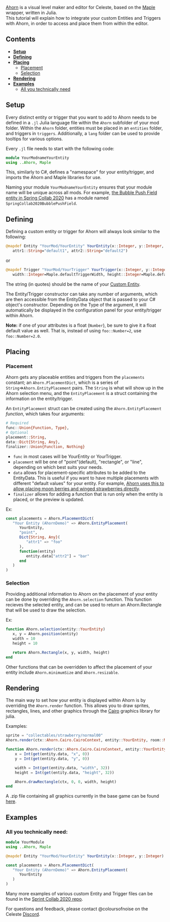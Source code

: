 [Ahorn](https://github.com/CelestialCartographers/Ahorn) is a visual level maker and editor for Celeste, based on the 
[Maple](https://github.com/CelestialCartographers/Maple) wrapper, written in Julia.  
This tutorial will explain how to integrate your custom Entities and Triggers with Ahorn, in order to access and place them from within the editor.

## Contents
- [**Setup**](https://github.com/EverestAPI/Resources/wiki/Adding-Custom-Objects-to-Ahorn#setup)
- [**Defining**](https://github.com/EverestAPI/Resources/wiki/Adding-Custom-Objects-to-Ahorn#defining)
- [**Placing**](https://github.com/EverestAPI/Resources/wiki/Adding-Custom-Objects-to-Ahorn#placing)
  - [Placement](https://github.com/EverestAPI/Resources/wiki/Adding-Custom-Objects-to-Ahorn#placement)
  - [Selection](https://github.com/EverestAPI/Resources/wiki/Adding-Custom-Objects-to-Ahorn#selection)
- [**Rendering**](https://github.com/EverestAPI/Resources/wiki/Adding-Custom-Objects-to-Ahorn#rendering)
- [**Examples**](https://github.com/EverestAPI/Resources/wiki/Adding-Custom-Objects-to-Ahorn#examples)
  - [All you technically need](https://github.com/EverestAPI/Resources/wiki/Adding-Custom-Objects-to-Ahorn#all-you-technically-need)

## Setup
Every distinct entity or trigger that you want to add to Ahorn needs to be defined in a `.jl` Julia language file within the `Ahorn` subfolder of your mod folder.
Within the `Ahorn` folder, entities must be placed in an `entities` folder, and triggers in `triggers`. Additionally, a `lang` folder can be used to provide tooltips for various options.

Every `.jl` file needs to start with the following code:
```julia
module YourModnameYourEntity
using ..Ahorn, Maple
```
This, similarly to C#, defines a "namespace" for your entity/trigger, and imports the Ahorn and Maple libraries for use.

Naming your module `YourModnameYourEntity` ensures that your module name will be unique across all mods. For example, [the Bubble Push Field entity in Spring Collab 2020](https://github.com/EverestAPI/SpringCollab2020/blob/master/Ahorn/entities/bubblePushField.jl) has a module named `SpringCollab2020BubblePushField`.

## Defining
Defining a custom entity or trigger for Ahorn will always look similar to the following:
```julia
@mapdef Entity "YourMod/YourEntity" YourEntity(x::Integer, y::Integer,
   attr1::String="default1", attr2::String="default2")
```
or
```julia
@mapdef Trigger "YourMod/YourTrigger" YourTrigger(x::Integer, y::Integer, 
   width::Integer=Maple.defaultTriggerWidth, height::Integer=Maple.defaultTriggerHeight)
```
The string (in quotes) should be the name of your [Custom Entity](https://github.com/EverestAPI/Resources/wiki/Your-First-Code-Mod#creating-custom-entities-and-triggers).

The Entity/Trigger constructor can take any number of arguments, which are then accessible from the EntityData object that is passed to your C# object's constructor.
Depending on the Type of the argument, it will automatically be displayed in the configuration panel for your entity/trigger within Ahorn.

**Note:** if one of your attributes is a float (`Number`), be sure to give it a float default value as well. That is, instead of using `foo::Number=2`, use `foo::Number=2.0`.

## Placing
### Placement
Ahorn gets any placeable entities and triggers from the `placements` constant; an `Ahorn.PlacementDict`, which is a series of `String`=>`Ahorn.EntityPlacement` pairs.
The `String` is what will show up in the Ahorn selection menu, and the `EntityPlacement` is a struct containing the information on the entity/trigger.

An `EntityPlacement` struct can be created using the `Ahorn.EntityPlacement` *function*, which takes four arguments:
```julia
# Required
func::Union{Function, Type},
# Optional
placement::String,
data::Dict{String, Any},
finalizer::Union{Function, Nothing}
```
- `func` in most cases will be YourEntity or YourTrigger.
- `placement` will be one of "point"(default), "rectangle", or "line", depending on which best suits your needs.  
- `data` allows for placement-specific attributes to be added to the EntityData. This is useful if you want to have multiple placements with different "default values" for your entity. For example, [Ahorn uses this to allow placing moon berries and winged strawberries directly](https://github.com/CelestialCartographers/Ahorn/blob/master/src/entities/strawberry.jl#L12).
- `finalizer` allows for adding a function that is run only when the entity is placed, or the preview is updated.

Ex:
```julia
const placements = Ahorn.PlacementDict(
   "Your Entity (AhornDemo)" => Ahorn.EntityPlacement(
      YourEntity,
      "point",
      Dict{String, Any}(
         "attr1" => "foo"
      ),
      function(entity)
         entity.data["attr2"] = "bar"
      end
   )
)
```

### Selection
Providing additional information to Ahorn on the placement of your entity can be done by overriding the `Ahorn.selection` function.
This function recieves the selected entity, and can be used to return an Ahorn.Rectangle that will be used to draw the selection.

Ex:
```julia
function Ahorn.selection(entity::YourEntity)
   x, y = Ahorn.position(entity)
   width = 10
   height = 10

   return Ahorn.Rectangle(x, y, width, height)
end
```

Other functions that can be overridden to affect the placement of your entity include `Ahorn.minimumSize` and `Ahorn.resizable`.

## Rendering
The main way to set how your entity is displayed within Ahorn is by overriding the `Ahorn.render` function.
This allows you to draw sprites, rectangles, lines, and other graphics through the 
[Cairo](https://github.com/JuliaGraphics/Cairo.jl) graphics library for julia.

Examples:
```julia
sprite = "collectables/strawberry/normal00"
Ahorn.render(ctx::Ahorn.Cairo.CairoContext, entity::YourEntity, room::Maple.Room) = Ahorn.drawSprite(ctx, sprite, 0,0)
```

```julia
function Ahorn.render(ctx::Ahorn.Cairo.CairoContext, entity::YourEntity, room::Maple.Room)
    x = Int(get(entity.data, "x", 0))
    y = Int(get(entity.data, "y", 0))

    width = Int(get(entity.data, "width", 32))
    height = Int(get(entity.data, "height", 32))

    Ahorn.drawRectangle(ctx, 0, 0, width, height)
end
```

A .zip file containing all graphics currently in the base game can be found [here](https://github.com/EverestAPI/Resources/wiki/Useful-links#dumped-graphics).


## Examples
### All you technically need:
```julia
module YourModule
using ..Ahorn, Maple

@mapdef Entity "YourMod/YourEntity" YourEntity(x::Integer, y::Integer)

const placements = Ahorn.PlacementDict(
   "Your Entity (AhornDemo)" => Ahorn.EntityPlacement(
      YourEntity
   )
)
```

Many more examples of various custom Entity and Trigger files can be found in the [Sprint Collab 2020 repo](https://github.com/EverestAPI/SpringCollab2020/tree/master/Ahorn).

For questions and feedback, please contact @coloursofnoise on the Celeste [Discord](https://discord.gg/6qjaePQ).